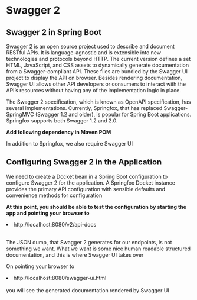 # Swagger 2

<h2>Swagger 2 in Spring Boot</h2>

Swagger 2 is an open source project used to describe and document RESTful APIs. It is language-agnostic and is extensible into new technologies and protocols beyond HTTP. The current version defines a set HTML, JavaScript, and CSS assets to dynamically generate documentation from a Swagger-compliant API. These files are bundled by the Swagger UI project to display the API on browser. Besides rendering documentation, Swagger UI allows other API developers or consumers to interact with the API’s resources without having any of the implementation logic in place.

The Swagger 2 specification, which is known as OpenAPI specification, has several implementations. Currently, Springfox, that has replaced Swagger-SpringMVC (Swagger 1.2 and older), is popular for Spring Boot applications. Springfox supports both Swagger 1.2 and 2.0.

<strong>Add following dependency in Maven POM</strong>

In addition to Springfox, we also require Swagger UI

<h2>Configuring Swagger 2 in the Application</h2>

We need to create a Docket bean in a Spring Boot configuration to configure Swagger 2 for the application. A Springfox Docket instance provides the primary API configuration with sensible defaults and convenience methods for configuration

<strong>At this point, you should be able to test the configuration by starting the app and pointing your browser to</strong>

<li>http://localhost:8080/v2/api-docs</li>
<br/>

<p>The JSON dump, that Swagger 2 generates for our endpoints, is not something we want.
What we want is some nice human readable structured documentation, and this is where Swagger UI takes over</p>

On pointing your browser to
<li>http://localhost:8080/swagger-ui.html</li>
<br/>
you will see the generated documentation rendered by Swagger UI

